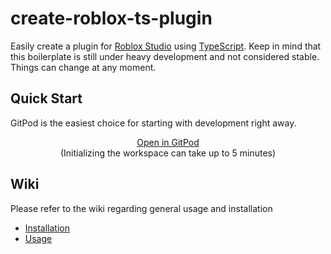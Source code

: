 # create-roblox-ts-plugin

Easily create a plugin for [Roblox Studio](https://www.roblox.com/create) using [TypeScript](https://www.typescriptlang.org). Keep in mind that this boilerplate is still under heavy development and not considered stable. Things can change at any moment.


## Quick Start

GitPod is the easiest choice for starting with development right away.

<p align="center">
    <a href="https://gitpod.io/#https://github.com/Coyenn/create-roblox-ts-plugin">Open in GitPod</a>
    <br>
    (Initializing the workspace can take up to 5 minutes)
</p>

## Wiki
Please refer to the wiki regarding general usage and installation

- [Installation](/.docs/Installation.md)
- [Usage](/.docs/Usage.md)